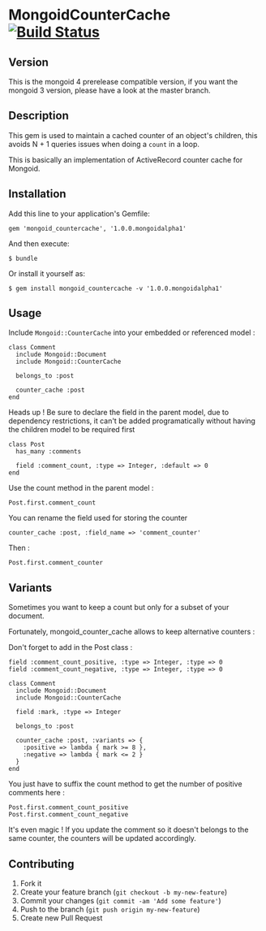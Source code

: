 # MongoidCounterCache [![Build Status](https://travis-ci.org/Intrepidd/mongoid_countercache.png?branch=mongoid4)](https://travis-ci.org/Intrepidd/mongoid_countercache)

## Version

This is the mongoid 4 prerelease compatible version, if you want the mongoid 3 version, please have a look at the master branch.

## Description

This gem is used to maintain a cached counter of an object's children, this avoids N + 1 queries issues when doing a ``count`` in a loop.

This is basically an implementation of ActiveRecord counter cache for Mongoid.

## Installation

Add this line to your application's Gemfile:

    gem 'mongoid_countercache', '1.0.0.mongoidalpha1'

And then execute:

    $ bundle

Or install it yourself as:

    $ gem install mongoid_countercache -v '1.0.0.mongoidalpha1'

## Usage

Include ``Mongoid::CounterCache`` into your embedded or referenced model :

    class Comment
      include Mongoid::Document
      include Mongoid::CounterCache

      belongs_to :post

      counter_cache :post
    end

Heads up ! Be sure to declare the field in the parent model, due to dependency restrictions, it can't be added programatically without having the children model to be required first

    class Post
      has_many :comments

      field :comment_count, :type => Integer, :default => 0
    end

Use the count method in the parent model :

    Post.first.comment_count

You can rename the field used for storing the counter

    counter_cache :post, :field_name => 'comment_counter'

Then :

    Post.first.comment_counter

## Variants

Sometimes you want to keep a count but only for a subset of your document.

Fortunately, mongoid_counter_cache allows to keep alternative counters :

Don't forget to add in the Post class :

    field :comment_count_positive, :type => Integer, :type => 0
    field :comment_count_negative, :type => Integer, :type => 0

    class Comment
      include Mongoid::Document
      include Mongoid::CounterCache

      field :mark, :type => Integer

      belongs_to :post

      counter_cache :post, :variants => {
        :positive => lambda { mark >= 8 },
        :negative => lambda { mark <= 2 }
      }
    end

You just have to suffix the count method to get the number of positive comments here :

    Post.first.comment_count_positive
    Post.first.comment_count_negative

It's even magic ! If you update the comment so it doesn't belongs to the same counter, the counters will be updated accordingly.

## Contributing

1. Fork it
2. Create your feature branch (`git checkout -b my-new-feature`)
3. Commit your changes (`git commit -am 'Add some feature'`)
4. Push to the branch (`git push origin my-new-feature`)
5. Create new Pull Request
